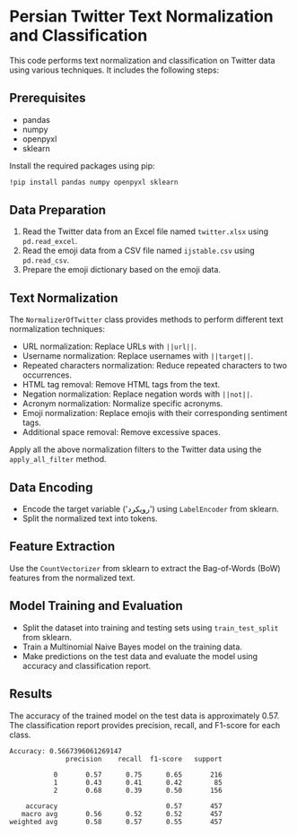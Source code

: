 # Persian Twitter Text Normalization and Classification

This code performs text normalization and classification on Twitter data using various techniques. It includes the following steps:

## Prerequisites

- pandas
- numpy
- openpyxl
- sklearn

Install the required packages using pip:

```bash
!pip install pandas numpy openpyxl sklearn
```

## Data Preparation

1. Read the Twitter data from an Excel file named `twitter.xlsx` using `pd.read_excel`.
2. Read the emoji data from a CSV file named `ijstable.csv` using `pd.read_csv`.
3. Prepare the emoji dictionary based on the emoji data.

## Text Normalization

The `NormalizerOfTwitter` class provides methods to perform different text normalization techniques:

- URL normalization: Replace URLs with `||url||`.
- Username normalization: Replace usernames with `||target||`.
- Repeated characters normalization: Reduce repeated characters to two occurrences.
- HTML tag removal: Remove HTML tags from the text.
- Negation normalization: Replace negation words with `||not||`.
- Acronym normalization: Normalize specific acronyms.
- Emoji normalization: Replace emojis with their corresponding sentiment tags.
- Additional space removal: Remove excessive spaces.

Apply all the above normalization filters to the Twitter data using the `apply_all_filter` method.

## Data Encoding

- Encode the target variable ('رویکرد') using `LabelEncoder` from sklearn.
- Split the normalized text into tokens.

## Feature Extraction

Use the `CountVectorizer` from sklearn to extract the Bag-of-Words (BoW) features from the normalized text.

## Model Training and Evaluation

- Split the dataset into training and testing sets using `train_test_split` from sklearn.
- Train a Multinomial Naive Bayes model on the training data.
- Make predictions on the test data and evaluate the model using accuracy and classification report.

## Results

The accuracy of the trained model on the test data is approximately 0.57. The classification report provides precision, recall, and F1-score for each class.

```
Accuracy: 0.5667396061269147
              precision    recall  f1-score   support

           0       0.57      0.75      0.65       216
           1       0.43      0.41      0.42        85
           2       0.68      0.39      0.50       156

    accuracy                           0.57       457
   macro avg       0.56      0.52      0.52       457
weighted avg       0.58      0.57      0.55       457
```
